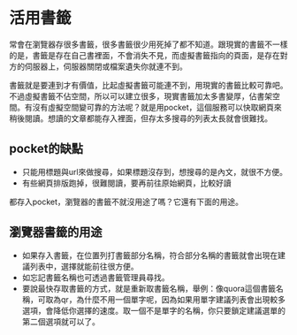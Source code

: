 # 活用書籤

常會在瀏覽器存很多書籤，很多書籤很少用死掉了都不知道。跟現實的書籤不一樣的是，書籤是存在自己書裡面，不會消失不見，而虛擬書籤指向的頁面，是存在對方的伺服器上，伺服器關閉或檔案遺失你就連不到。

書籤就是要連到才有價值，比起虛擬書籤可能連不到，用現實的書籤比較可靠吧。不過虛擬書籤不佔空間，所以可以建立很多，現實書籤加太多書變厚，佔書架空間。有沒有虛擬空間變可靠的方法呢？就是用pocket，這個服務可以快取網頁來稍後閱讀。想讀的文章都能存入裡面，但存太多搜尋的列表太長就會很難找。

## pocket的缺點
- 只能用標題與url來做搜尋，如果標題沒存到，想搜尋的是內文，就很不方便。
- 有些網頁排版跑掉，很難閱讀，要再前往原始網頁，比較好讀

都存入pocket，瀏覽器的書籤不就沒用途了嗎？它還有下面的用途。

## 瀏覽器書籤的用途
- 如果存入書籤，在位置列打書籤部分名稱，符合部分名稱的書籤就會出現在建議列表中，選擇就能前往很方便。
- 如忘記書籤名稱也可透過書籤管理員尋找。
- 要說最快存取書籤的方式，就是重新取書籤名稱，舉例：像quora這個書籤名稱，可取為qr，為什麼不用一個單字呢，因為如果用單字建議列表會出現較多選項，會降低你選擇的速度。取一個不是單字的名稱，你只要鎖定建議選單的第二個選項就可以了。
